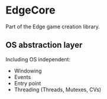 EdgeCore
========
Part of the Edge game creation library.

OS abstraction layer
---------------------
Including OS independent:
* Windowing
* Events
* Entry point
* Threading (Threads, Mutexes, CVs)
